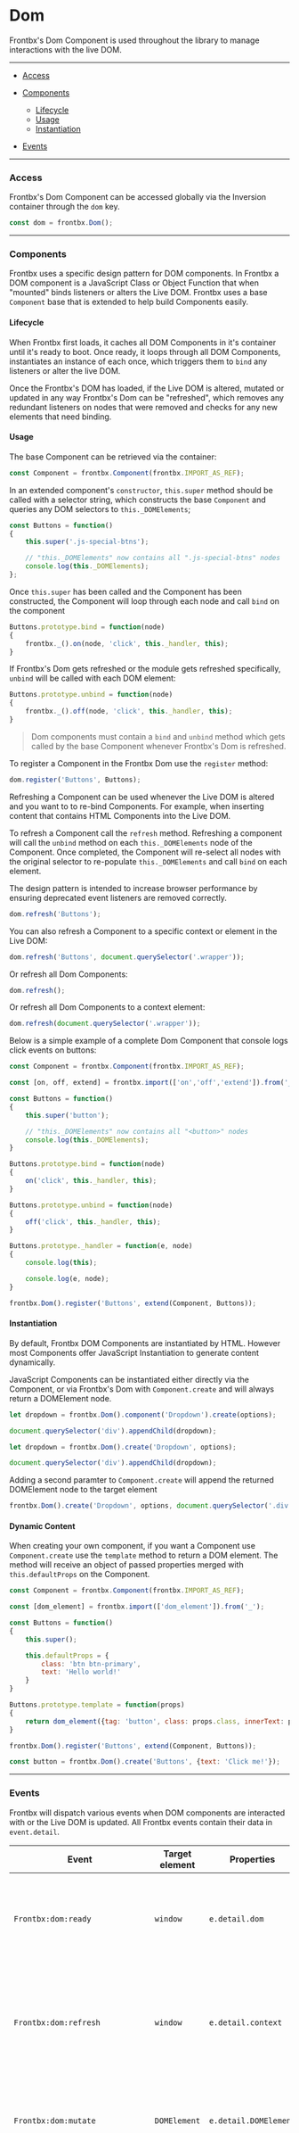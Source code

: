 # Dom

Frontbx's Dom Component is used throughout the library to manage interactions with the live DOM.

---

*	[Access](#usage)
*	[Components](#components)
	*	[Lifecycle](#lifecycle)
	*	[Usage](#usage)	
	*	[Instantiation](#instantiation)

*	[Events](#events)

---

### Access

Frontbx's Dom Component can be accessed globally via the Inversion container through the `dom` key.

```javascript
const dom = frontbx.Dom();
```

---

### Components

Frontbx uses a specific design pattern for DOM components. In Frontbx a DOM component is a JavaScript Class or Object Function that when "mounted" binds listeners or alters the Live DOM. Frontbx uses a base `Component` base that is extended to help build Components easily. 


#### Lifecycle

When Frontbx first loads, it caches all DOM Components in it's container until it's ready to boot. Once ready, it loops through all DOM Components, instantiates an instance of each once, which triggers them to `bind` any listeners or alter the live DOM.

Once the Frontbx's DOM has loaded, if the Live DOM is altered, mutated or updated in any way Frontbx's Dom can be "refreshed", which removes any redundant listeners on nodes that were removed and checks for any new elements that need binding.

#### Usage

The base Component can be retrieved via the container:

```javascript
const Component = frontbx.Component(frontbx.IMPORT_AS_REF);
```

In an extended component's `constructor`, `this.super` method should be called with a selector string, which constructs the base `Component` and queries any DOM selectors to `this._DOMElements`;

```javascript
const Buttons = function()
{
    this.super('.js-special-btns');

    // "this._DOMElements" now contains all ".js-special-btns" nodes
    console.log(this._DOMElements);
};
```

Once `this.super` has been called and the Component has been constructed, the Component will loop through each node and call `bind` on the component

```javascript
Buttons.prototype.bind = function(node)
{
	frontbx._().on(node, 'click', this._handler, this);
}
```

If Frontbx's Dom gets refreshed or the module gets refreshed specifically, `unbind` will be called with each DOM element:

```javascript
Buttons.prototype.unbind = function(node)
{
	frontbx._().off(node, 'click', this._handler, this);
}
```

> Dom components must contain a `bind` and `unbind` method which gets called by the base Component whenever Frontbx's Dom is refreshed.

To register a Component in the Frontbx Dom use the `register` method:

```javascript
dom.register('Buttons', Buttons);
```

Refreshing a Component can be used whenever the Live DOM is altered and you want to to re-bind Components. For example, when inserting content that contains HTML Components into the Live DOM.

To refresh a Component call the `refresh` method. Refreshing a component will call the `unbind` method on each `this._DOMElements` node of the Component. Once completed, the Component will re-select all nodes with the original selector to re-populate `this._DOMElements` and call `bind` on each element.

The design pattern is intended to increase browser performance by ensuring deprecated event listeners are removed correctly.

```javascript
dom.refresh('Buttons');
```

You can also refresh a Component to a specific context or element in the Live DOM:

```javascript
dom.refresh('Buttons', document.querySelector('.wrapper'));
```

Or refresh all Dom Components:

```javascript
dom.refresh();
```

Or refresh all Dom Components to a context element:

```javascript
dom.refresh(document.querySelector('.wrapper'));
```

Below is a simple example of a complete Dom Component that console logs click events on buttons:

```javascript
const Component = frontbx.Component(frontbx.IMPORT_AS_REF);

const [on, off, extend] = frontbx.import(['on','off','extend']).from('_');

const Buttons = function()
{
    this.super('button');

    // "this._DOMElements" now contains all "<button>" nodes
    console.log(this._DOMElements);
}

Buttons.prototype.bind = function(node)
{
	on('click', this._handler, this);
}

Buttons.prototype.unbind = function(node)
{
	off('click', this._handler, this);
}

Buttons.prototype._handler = function(e, node)
{
	console.log(this);

	console.log(e, node);
}

frontbx.Dom().register('Buttons', extend(Component, Buttons));
```

#### Instantiation

By default, Frontbx DOM Components are instantiated by HTML. However most Components offer JavaScript Instantiation to generate content dynamically.

JavaScript Components can be instantiated either directly via the Component, or via Frontbx's Dom with `Component.create` and will always return a DOMElement node.

```JavaScript
let dropdown = frontbx.Dom().component('Dropdown').create(options);

document.querySelector('div').appendChild(dropdown);
```

```JavaScript
let dropdown = frontbx.Dom().create('Dropdown', options);

document.querySelector('div').appendChild(dropdown);
```

Adding a second paramter to `Component.create` will append the returned DOMElement node to the target element

```JavaScript
frontbx.Dom().create('Dropdown', options, document.querySelector('.div'));
```


#### Dynamic Content

When creating your own component, if you want a Component use `Component.create` use the `template` method to return a DOM element. The method will receive an object of passed properties merged with `this.defaultProps` on the Component.


```javascript
const Component = frontbx.Component(frontbx.IMPORT_AS_REF);

const [dom_element] = frontbx.import(['dom_element']).from('_');

const Buttons = function()
{
    this.super();

    this.defaultProps = {
    	class: 'btn btn-primary',
    	text: 'Hello world!'
    }
}

Buttons.prototype.template = function(props)
{
	return dom_element({tag: 'button', class: props.class, innerText: props.text});
}

frontbx.Dom().register('Buttons', extend(Component, Buttons));

const button = frontbx.Dom().create('Buttons', {text: 'Click me!'});
```

---

### Events

Frontbx will dispatch various events when DOM components are interacted with or the Live DOM is updated. All Frontbx events contain their data in `event.detail`.

| Event                            | Target element | Properties                              | Description                                                                           |
|----------------------------------|----------------|-----------------------------------------|---------------------------------------------------------------------------------------|
| `Frontbx:dom:ready`               | `window`       | `e.detail.dom`                          | Fired immediately after Frontbx Dom has booted and all Components are loaded.          |
| `Frontbx:dom:refresh`             | `window`       | `e.detail.context`                      | Fired immediately after Frontbx Dom has been refreshed and all Components are re-bound |
| `Frontbx:dom:mutate`              | `DOMElement`   | `e.detail.DOMElement`                   | Fired immediately after content on live DOMElement node is mutated                    |
| `Frontbx:dom:remove`              | `DOMElement`   | `e.detail.DOMElement`                   | Fired immediately after live DOMElement node is removed from the DOM                  |
| `Frontbx:dom:bind:Component`    | `window`       | `e.detail.component` `e.detail.context` | Fired immediately after a Dom Component is bound                                      |
| `Frontbx:dom:unbind:Component`  | `window`       | `e.detail.component` `e.detail.context` | Fired immediately after a Dom Component is unbound                                    |
| `Frontbx:dom:refresh:Component` | `window`       | `e.detail.component` `e.detail.context` | Fired immediately after a Dom Component is refreshed                                  |
